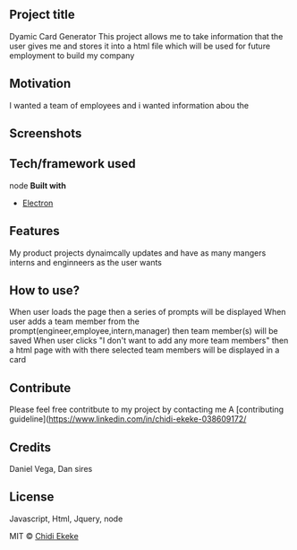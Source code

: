 ## Project title
Dyamic Card Generator
This project allows me to take information that the user gives me and stores it into a html file which will be used for future employment to build my company

## Motivation
I wanted a team of employees and i wanted information abou the
 
## Screenshots


## Tech/framework used
node
<b>Built with</b>
- [Electron](https://electron.atom.io)

## Features
My product projects dynaimcally updates and have as many mangers interns and enginneers as the user wants


## How to use?
When user loads the page then a series of prompts will be displayed
When user adds a team member from the prompt(engineer,employee,intern,manager) then team member(s) will be saved
When user clicks "I don't want to add any more team members" then a html page with with there selected team members will be displayed in a card

## Contribute

Please feel free contritbute to my project by contacting me  A [contributing guideline](https://www.linkedin.com/in/chidi-ekeke-038609172/
## Credits
Daniel Vega, Dan sires


## License
Javascript, Html, Jquery, node

MIT © [Chidi Ekeke]()